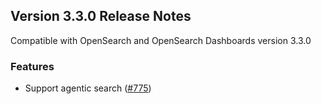 ## Version 3.3.0 Release Notes

Compatible with OpenSearch and OpenSearch Dashboards version 3.3.0

### Features
* Support agentic search ([#775](https://github.com/opensearch-project/dashboards-flow-framework/pull/775))